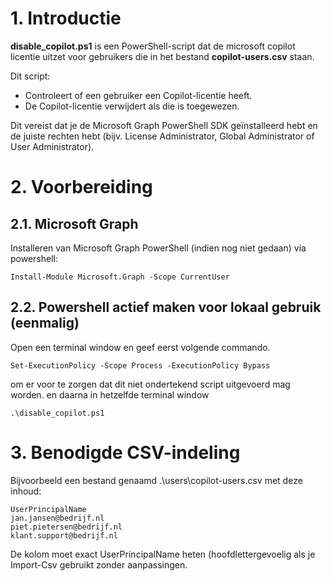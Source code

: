 # 1. Introductie
__disable_copilot.ps1__ is een PowerShell-script dat de microsoft copilot licentie uitzet voor gebruikers die in het bestand __copilot-users.csv__ staan.

Dit script:
- Controleert of een gebruiker een Copilot-licentie heeft.
- De Copilot-licentie verwijdert als die is toegewezen.

Dit vereist dat je de Microsoft Graph PowerShell SDK geïnstalleerd hebt en de juiste rechten hebt (bijv. License Administrator, Global Administrator of User Administrator).
 
# 2. Voorbereiding
## 2.1. Microsoft Graph
Installeren van Microsoft Graph PowerShell (indien nog niet gedaan) via powershell:
```
Install-Module Microsoft.Graph -Scope CurrentUser
```

## 2.2. Powershell actief maken voor lokaal gebruik (eenmalig)
Open een terminal window en geef eerst volgende commando.
```
Set-ExecutionPolicy -Scope Process -ExecutionPolicy Bypass
```
om er voor te zorgen dat dit niet ondertekend script uitgevoerd mag worden. 
en daarna in hetzelfde terminal window
```
.\disable_copilot.ps1 
```

# 3. Benodigde CSV-indeling
Bijvoorbeeld een bestand genaamd .\users\copilot-users.csv met deze inhoud:
```
UserPrincipalName
jan.jansen@bedrijf.nl
piet.pietersen@bedrijf.nl
klant.support@bedrijf.nl
```
De kolom moet exact UserPrincipalName heten (hoofdlettergevoelig als je Import-Csv gebruikt zonder aanpassingen.
